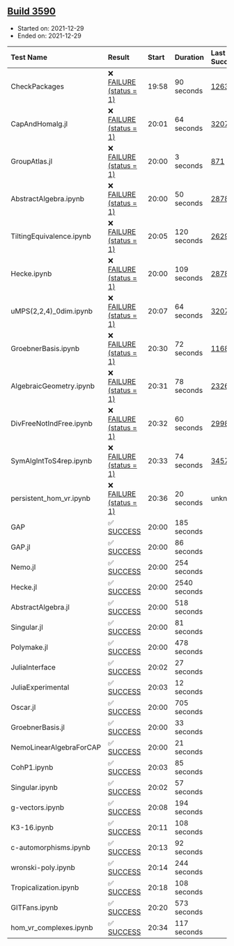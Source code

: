 ## [Build 3590](https://oscarci.mathematik.uni-kl.de/job/oscar-stable/3590/)

* Started on: 2021-12-29
* Ended on: 2021-12-29

| Test Name    | Result | Start | Duration | Last Success | First Failure |
|:-------------|:-------|:------|:---------|:-------------|:--------------|
| CheckPackages | ❌ [FAILURE (status = 1)](https://oscarci.mathematik.uni-kl.de/job/oscar-stable/3590/artifact/logs/build-3590/CheckPackages.log) | 19:58 | 90 seconds | [1263](https://oscarci.mathematik.uni-kl.de/job/oscar-stable/1263/) | [1264](https://oscarci.mathematik.uni-kl.de/job/oscar-stable/1264/) |
| CapAndHomalg.jl | ❌ [FAILURE (status = 1)](https://oscarci.mathematik.uni-kl.de/job/oscar-stable/3590/artifact/logs/build-3590/CapAndHomalg.jl.log) | 20:01 | 64 seconds | [3207](https://oscarci.mathematik.uni-kl.de/job/oscar-stable/3207/) | [3208](https://oscarci.mathematik.uni-kl.de/job/oscar-stable/3208/) |
| GroupAtlas.jl | ❌ [FAILURE (status = 1)](https://oscarci.mathematik.uni-kl.de/job/oscar-stable/3590/artifact/logs/build-3590/GroupAtlas.jl.log) | 20:00 | 3 seconds | [871](https://oscarci.mathematik.uni-kl.de/job/oscar-stable/871/) | [872](https://oscarci.mathematik.uni-kl.de/job/oscar-stable/872/) |
| AbstractAlgebra.ipynb | ❌ [FAILURE (status = 1)](https://oscarci.mathematik.uni-kl.de/job/oscar-stable/3590/artifact/logs/build-3590/AbstractAlgebra.ipynb.log) | 20:00 | 50 seconds | [2878](https://oscarci.mathematik.uni-kl.de/job/oscar-stable/2878/) | [2879](https://oscarci.mathematik.uni-kl.de/job/oscar-stable/2879/) |
| TiltingEquivalence.ipynb | ❌ [FAILURE (status = 1)](https://oscarci.mathematik.uni-kl.de/job/oscar-stable/3590/artifact/logs/build-3590/TiltingEquivalence.ipynb.log) | 20:05 | 120 seconds | [2629](https://oscarci.mathematik.uni-kl.de/job/oscar-stable/2629/) | [2630](https://oscarci.mathematik.uni-kl.de/job/oscar-stable/2630/) |
| Hecke.ipynb | ❌ [FAILURE (status = 1)](https://oscarci.mathematik.uni-kl.de/job/oscar-stable/3590/artifact/logs/build-3590/Hecke.ipynb.log) | 20:00 | 109 seconds | [2878](https://oscarci.mathematik.uni-kl.de/job/oscar-stable/2878/) | [2879](https://oscarci.mathematik.uni-kl.de/job/oscar-stable/2879/) |
| uMPS(2,2,4)_0dim.ipynb | ❌ [FAILURE (status = 1)](https://oscarci.mathematik.uni-kl.de/job/oscar-stable/3590/artifact/logs/build-3590/uMPS-2-2-4-_0dim.ipynb.log) | 20:07 | 64 seconds | [3207](https://oscarci.mathematik.uni-kl.de/job/oscar-stable/3207/) | [3208](https://oscarci.mathematik.uni-kl.de/job/oscar-stable/3208/) |
| GroebnerBasis.ipynb | ❌ [FAILURE (status = 1)](https://oscarci.mathematik.uni-kl.de/job/oscar-stable/3590/artifact/logs/build-3590/GroebnerBasis.ipynb.log) | 20:30 | 72 seconds | [1168](https://oscarci.mathematik.uni-kl.de/job/oscar-stable/1168/) | [1169](https://oscarci.mathematik.uni-kl.de/job/oscar-stable/1169/) |
| AlgebraicGeometry.ipynb | ❌ [FAILURE (status = 1)](https://oscarci.mathematik.uni-kl.de/job/oscar-stable/3590/artifact/logs/build-3590/AlgebraicGeometry.ipynb.log) | 20:31 | 78 seconds | [2326](https://oscarci.mathematik.uni-kl.de/job/oscar-stable/2326/) | [2327](https://oscarci.mathematik.uni-kl.de/job/oscar-stable/2327/) |
| DivFreeNotIndFree.ipynb | ❌ [FAILURE (status = 1)](https://oscarci.mathematik.uni-kl.de/job/oscar-stable/3590/artifact/logs/build-3590/DivFreeNotIndFree.ipynb.log) | 20:32 | 60 seconds | [2998](https://oscarci.mathematik.uni-kl.de/job/oscar-stable/2998/) | [2999](https://oscarci.mathematik.uni-kl.de/job/oscar-stable/2999/) |
| SymAlgIntToS4rep.ipynb | ❌ [FAILURE (status = 1)](https://oscarci.mathematik.uni-kl.de/job/oscar-stable/3590/artifact/logs/build-3590/SymAlgIntToS4rep.ipynb.log) | 20:33 | 74 seconds | [3457](https://oscarci.mathematik.uni-kl.de/job/oscar-stable/3457/) | [3458](https://oscarci.mathematik.uni-kl.de/job/oscar-stable/3458/) |
| persistent_hom_vr.ipynb | ❌ [FAILURE (status = 1)](https://oscarci.mathematik.uni-kl.de/job/oscar-stable/3590/artifact/logs/build-3590/persistent_hom_vr.ipynb.log) | 20:36 | 20 seconds | unknown | unknown |
| GAP | ✅ [SUCCESS](https://oscarci.mathematik.uni-kl.de/job/oscar-stable/3590/artifact/logs/build-3590/GAP.log) | 20:00 | 185 seconds |  |  |
| GAP.jl | ✅ [SUCCESS](https://oscarci.mathematik.uni-kl.de/job/oscar-stable/3590/artifact/logs/build-3590/GAP.jl.log) | 20:00 | 86 seconds |  |  |
| Nemo.jl | ✅ [SUCCESS](https://oscarci.mathematik.uni-kl.de/job/oscar-stable/3590/artifact/logs/build-3590/Nemo.jl.log) | 20:00 | 254 seconds |  |  |
| Hecke.jl | ✅ [SUCCESS](https://oscarci.mathematik.uni-kl.de/job/oscar-stable/3590/artifact/logs/build-3590/Hecke.jl.log) | 20:00 | 2540 seconds |  |  |
| AbstractAlgebra.jl | ✅ [SUCCESS](https://oscarci.mathematik.uni-kl.de/job/oscar-stable/3590/artifact/logs/build-3590/AbstractAlgebra.jl.log) | 20:00 | 518 seconds |  |  |
| Singular.jl | ✅ [SUCCESS](https://oscarci.mathematik.uni-kl.de/job/oscar-stable/3590/artifact/logs/build-3590/Singular.jl.log) | 20:00 | 81 seconds |  |  |
| Polymake.jl | ✅ [SUCCESS](https://oscarci.mathematik.uni-kl.de/job/oscar-stable/3590/artifact/logs/build-3590/Polymake.jl.log) | 20:00 | 478 seconds |  |  |
| JuliaInterface | ✅ [SUCCESS](https://oscarci.mathematik.uni-kl.de/job/oscar-stable/3590/artifact/logs/build-3590/JuliaInterface.log) | 20:02 | 27 seconds |  |  |
| JuliaExperimental | ✅ [SUCCESS](https://oscarci.mathematik.uni-kl.de/job/oscar-stable/3590/artifact/logs/build-3590/JuliaExperimental.log) | 20:03 | 12 seconds |  |  |
| Oscar.jl | ✅ [SUCCESS](https://oscarci.mathematik.uni-kl.de/job/oscar-stable/3590/artifact/logs/build-3590/Oscar.jl.log) | 20:00 | 705 seconds |  |  |
| GroebnerBasis.jl | ✅ [SUCCESS](https://oscarci.mathematik.uni-kl.de/job/oscar-stable/3590/artifact/logs/build-3590/GroebnerBasis.jl.log) | 20:00 | 33 seconds |  |  |
| NemoLinearAlgebraForCAP | ✅ [SUCCESS](https://oscarci.mathematik.uni-kl.de/job/oscar-stable/3590/artifact/logs/build-3590/NemoLinearAlgebraForCAP.log) | 20:00 | 21 seconds |  |  |
| CohP1.ipynb | ✅ [SUCCESS](https://oscarci.mathematik.uni-kl.de/job/oscar-stable/3590/artifact/logs/build-3590/CohP1.ipynb.log) | 20:03 | 85 seconds |  |  |
| Singular.ipynb | ✅ [SUCCESS](https://oscarci.mathematik.uni-kl.de/job/oscar-stable/3590/artifact/logs/build-3590/Singular.ipynb.log) | 20:02 | 57 seconds |  |  |
| g-vectors.ipynb | ✅ [SUCCESS](https://oscarci.mathematik.uni-kl.de/job/oscar-stable/3590/artifact/logs/build-3590/g-vectors.ipynb.log) | 20:08 | 194 seconds |  |  |
| K3-16.ipynb | ✅ [SUCCESS](https://oscarci.mathematik.uni-kl.de/job/oscar-stable/3590/artifact/logs/build-3590/K3-16.ipynb.log) | 20:11 | 108 seconds |  |  |
| c-automorphisms.ipynb | ✅ [SUCCESS](https://oscarci.mathematik.uni-kl.de/job/oscar-stable/3590/artifact/logs/build-3590/c-automorphisms.ipynb.log) | 20:13 | 92 seconds |  |  |
| wronski-poly.ipynb | ✅ [SUCCESS](https://oscarci.mathematik.uni-kl.de/job/oscar-stable/3590/artifact/logs/build-3590/wronski-poly.ipynb.log) | 20:14 | 244 seconds |  |  |
| Tropicalization.ipynb | ✅ [SUCCESS](https://oscarci.mathematik.uni-kl.de/job/oscar-stable/3590/artifact/logs/build-3590/Tropicalization.ipynb.log) | 20:18 | 108 seconds |  |  |
| GITFans.ipynb | ✅ [SUCCESS](https://oscarci.mathematik.uni-kl.de/job/oscar-stable/3590/artifact/logs/build-3590/GITFans.ipynb.log) | 20:20 | 573 seconds |  |  |
| hom_vr_complexes.ipynb | ✅ [SUCCESS](https://oscarci.mathematik.uni-kl.de/job/oscar-stable/3590/artifact/logs/build-3590/hom_vr_complexes.ipynb.log) | 20:34 | 117 seconds |  |  |
